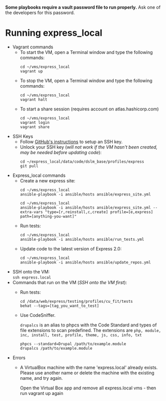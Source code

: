 **Some playbooks require a vault password file to run properly.** Ask one of the developers for this password.

# Running express_local
* Vagrant commands
  * To start the VM, open a Terminal window and type the following commands:  
    ```
    cd ~/vms/express_local
    vagrant up

    ```
  * To stop the VM, open a Terminal window and type the following commands:  
    ```
    cd ~/vms/express_local
    vagrant halt

    ```
  * To start a share session (requires account on atlas.hashicorp.com)
    ```
    cd ~/vms/express_local
    vagrant login
    vagrant share

    ```
* SSH Keys
  * Follow [GitHub's instructions](https://help.github.com/articles/generating-ssh-keys/) to setup an SSH key.
  * Unlock your SSH key (_will not work if the VM hasn't been created, may be needed before updating code_):  
    ```
    cd ~/express_local/data/code/dslm_base/profiles/express  
    git pull

    ```
* Express_local commands
  * Create a new express site:  
    ```
    cd ~/vms/express_local
    ansible-playbook -i ansible/hosts ansible/express_site.yml

    ```
    ```
    cd ~/vms/express_local
    ansible-playbook -i ansible/hosts ansible/express_site.yml --extra-vars "type=[r,reinstall,c,create] profile=[e,express] path=[anything-you-want]"

    ```
  * Run tests:  
    ```
    cd ~/vms/express_local  
    ansible-playbook -i ansible/hosts ansible/run_tests.yml

    ```
  * Update code to the latest version of Express 2.0:  
    ```
    cd ~/vms/express_local  
    ansible-playbook -i ansible/hosts ansible/update_repos.yml

    ```
* SSH onto the VM:  
  `ssh express.local`
* Commands that run on the VM (_SSH onto the VM first_):
  * Run tests:
    ```
    cd /data/web/express/testing/profiles/cu_fit/tests  
    behat --tags=[tag_you_want_to_test]

    ```
  * Use CodeSniffer.

    `drupalcs` is an alias to phpcs with the Code Standard and types of file extensions to scan predefined. The extensions are `php, module, inc, install, test, profile, theme, js, css, info, txt`
    ```
    phpcs --standard=Drupal /path/to/example.module
    drupalcs /path/to/example.module

    ```
* Errors
  * A VirtualBox machine with the name 'express.local' already exists.
    Please use another name or delete the machine with the existing
    name, and try again.

    Open the Virtual Box app and remove all express.local vms - then run vagrant up again
